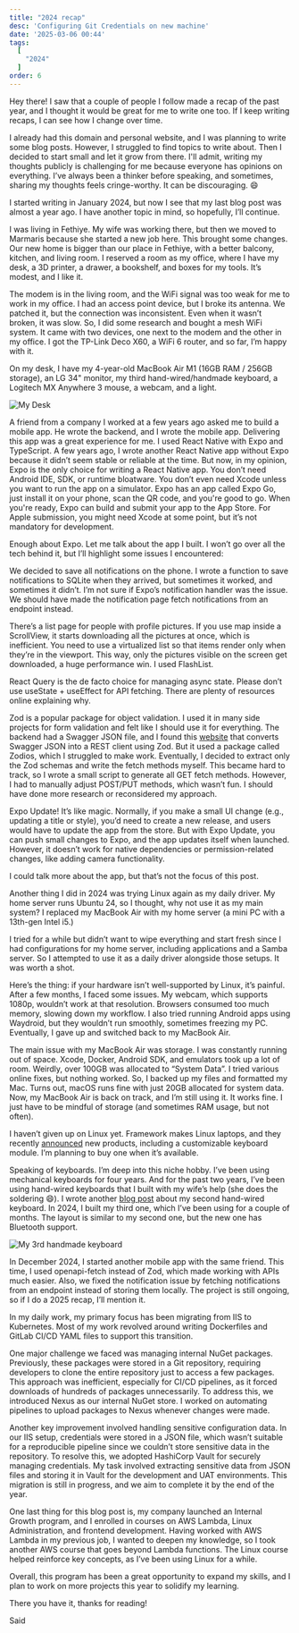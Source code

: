 ```yaml
---
title: "2024 recap"
desc: 'Configuring Git Credentials on new machine'
date: '2025-03-06 00:44'
tags:
  [
    "2024"
  ]
order: 6
---
```


Hey there! I saw that a couple of people I follow made a recap of the past year, and I thought it would be great for me to write one too. If I keep writing recaps, I can see how I change over time.

I already had this domain and personal website, and I was planning to write some blog posts. However, I struggled to find topics to write about. Then I decided to start small and let it grow from there. I'll admit, writing my thoughts publicly is challenging for me because everyone has opinions on everything. I’ve always been a thinker before speaking, and sometimes, sharing my thoughts feels cringe-worthy. It can be discouraging. 😄

I started writing in January 2024, but now I see that my last blog post was almost a year ago. I have another topic in mind, so hopefully, I’ll continue.

I was living in Fethiye. My wife was working there, but then we moved to Marmaris because she started a new job here. This brought some changes. Our new home is bigger than our place in Fethiye, with a better balcony, kitchen, and living room. I reserved a room as my office, where I have my desk, a 3D printer, a drawer, a bookshelf, and boxes for my tools. It’s modest, and I like it.

The modem is in the living room, and the WiFi signal was too weak for me to work in my office. I had an access point device, but I broke its antenna. We patched it, but the connection was inconsistent. Even when it wasn’t broken, it was slow. So, I did some research and bought a mesh WiFi system. It came with two devices, one next to the modem and the other in my office. I got the TP-Link Deco X60, a WiFi 6 router, and so far, I’m happy with it.

On my desk, I have my 4-year-old MacBook Air M1 (16GB RAM / 256GB storage), an LG 34" monitor, my third hand-wired/handmade keyboard, a Logitech MX Anywhere 3 mouse, a webcam, and a light.

![My Desk](/assets/2024-recap/my-desk.jpg)

A friend from a company I worked at a few years ago asked me to build a mobile app. He wrote the backend, and I wrote the mobile app. Delivering this app was a great experience for me. I used React Native with Expo and TypeScript. A few years ago, I wrote another React Native app without Expo because it didn’t seem stable or reliable at the time. But now, in my opinion, Expo is the only choice for writing a React Native app. You don’t need Android IDE, SDK, or runtime bloatware. You don’t even need Xcode unless you want to run the app on a simulator. Expo has an app called Expo Go, just install it on your phone, scan the QR code, and you're good to go. When you're ready, Expo can build and submit your app to the App Store. For Apple submission, you might need Xcode at some point, but it’s not mandatory for development.

Enough about Expo. Let me talk about the app I built. I won’t go over all the tech behind it, but I’ll highlight some issues I encountered:

We decided to save all notifications on the phone. I wrote a function to save notifications to SQLite when they arrived, but sometimes it worked, and sometimes it didn’t. I’m not sure if Expo’s notification handler was the issue. We should have made the notification page fetch notifications from an endpoint instead.

There’s a list page for people with profile pictures. If you use map inside a ScrollView, it starts downloading all the pictures at once, which is inefficient. You need to use a virtualized list so that items render only when they’re in the viewport. This way, only the pictures visible on the screen get downloaded, a huge performance win. I used FlashList.

React Query is the de facto choice for managing async state. Please don’t use useState + useEffect for API fetching. There are plenty of resources online explaining why.

Zod is a popular package for object validation. I used it in many side projects for form validation and felt like I should use it for everything. The backend had a Swagger JSON file, and I found this [website](https://openapi-zod-client.vercel.app/) that converts Swagger JSON into a REST client using Zod. But it used a package called Zodios, which I struggled to make work. Eventually, I decided to extract only the Zod schemas and write the fetch methods myself. This became hard to track, so I wrote a small script to generate all GET fetch methods. However, I had to manually adjust POST/PUT methods, which wasn’t fun. I should have done more research or reconsidered my approach.

Expo Update! It’s like magic. Normally, if you make a small UI change (e.g., updating a title or style), you’d need to create a new release, and users would have to update the app from the store. But with Expo Update, you can push small changes to Expo, and the app updates itself when launched. However, it doesn’t work for native dependencies or permission-related changes, like adding camera functionality.

I could talk more about the app, but that’s not the focus of this post.

Another thing I did in 2024 was trying Linux again as my daily driver. My home server runs Ubuntu 24, so I thought, why not use it as my main system? I replaced my MacBook Air with my home server (a mini PC with a 13th-gen Intel i5.)

I tried for a while but didn’t want to wipe everything and start fresh since I had configurations for my home server, including applications and a Samba server. So I attempted to use it as a daily driver alongside those setups. It was worth a shot.

Here’s the thing: if your hardware isn’t well-supported by Linux, it’s painful. After a few months, I faced some issues. My webcam, which supports 1080p, wouldn’t work at that resolution. Browsers consumed too much memory, slowing down my workflow. I also tried running Android apps using Waydroid, but they wouldn’t run smoothly, sometimes freezing my PC. Eventually, I gave up and switched back to my MacBook Air.

The main issue with my MacBook Air was storage. I was constantly running out of space. Xcode, Docker, Android SDK, and emulators took up a lot of room. Weirdly, over 100GB was allocated to “System Data”. I tried various online fixes, but nothing worked. So, I backed up my files and formatted my Mac. Turns out, macOS runs fine with just 20GB allocated for system data. Now, my MacBook Air is back on track, and I’m still using it. It works fine. I just have to be mindful of storage (and sometimes RAM usage, but not often).

I haven’t given up on Linux yet. Framework makes Linux laptops, and they recently [announced](https://www.youtube.com/live/-8k7jTF_JCg?si=21eLARHDIlyhQzF_&t=1811) new products, including a customizable keyboard module. I’m planning to buy one when it’s available.

Speaking of keyboards. I’m deep into this niche hobby. I’ve been using mechanical keyboards for four years. And for the past two years, I’ve been using hand-wired keyboards that I built with my wife’s help (she does the soldering 😄). I wrote another [blog post](/blog-post/handwired-keyboard) about my second hand-wired keyboard. In 2024, I built my third one, which I’ve been using for a couple of months. The layout is similar to my second one, but the new one has Bluetooth support.

![My 3rd handmade keyboard](/assets/2024-recap/3rd-kb.jpg)

In December 2024, I started another mobile app with the same friend. This time, I used openapi-fetch instead of Zod, which made working with APIs much easier. Also, we fixed the notification issue by fetching notifications from an endpoint instead of storing them locally. The project is still ongoing, so if I do a 2025 recap, I’ll mention it.

In my daily work, my primary focus has been migrating from IIS to Kubernetes. Most of my work revolved around writing Dockerfiles and GitLab CI/CD YAML files to support this transition.

One major challenge we faced was managing internal NuGet packages. Previously, these packages were stored in a Git repository, requiring developers to clone the entire repository just to access a few packages. This approach was inefficient, especially for CI/CD pipelines, as it forced downloads of hundreds of packages unnecessarily. To address this, we introduced Nexus as our internal NuGet store. I worked on automating pipelines to upload packages to Nexus whenever changes were made.

Another key improvement involved handling sensitive configuration data. In our IIS setup, credentials were stored in a JSON file, which wasn’t suitable for a reproducible pipeline since we couldn’t store sensitive data in the repository. To resolve this, we adopted HashiCorp Vault for securely managing credentials. My task involved extracting sensitive data from JSON files and storing it in Vault for the development and UAT environments. This migration is still in progress, and we aim to complete it by the end of the year.

One last thing for this blog post is, my company launched an Internal Growth program, and I enrolled in courses on AWS Lambda, Linux Administration, and frontend development. Having worked with AWS Lambda in my previous job, I wanted to deepen my knowledge, so I took another AWS course that goes beyond Lambda functions. The Linux course helped reinforce key concepts, as I’ve been using Linux for a while.

Overall, this program has been a great opportunity to expand my skills, and I plan to work on more projects this year to solidify my learning.

There you have it, thanks for reading!

Said